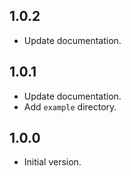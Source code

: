 ## 1.0.2

* Update documentation.

## 1.0.1

* Update documentation.
* Add `example` directory.

## 1.0.0

* Initial version.
